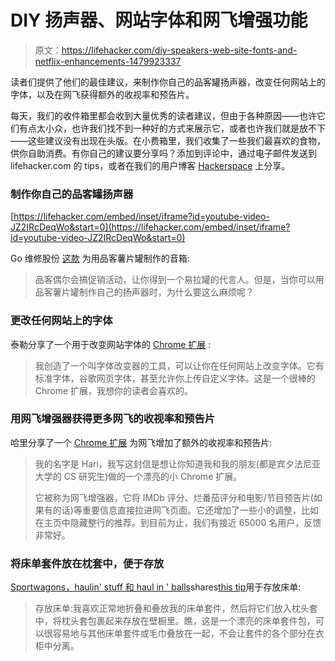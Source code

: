# DIY 扬声器、网站字体和网飞增强功能

> 原文：<https://lifehacker.com/diy-speakers-web-site-fonts-and-netflix-enhancements-1479923337>

读者们提供了他们的最佳建议，来制作你自己的品客罐扬声器，改变任何网站上的字体，以及在网飞获得额外的收视率和预告片。



每天，我们的收件箱里都会收到大量优秀的读者建议，但由于各种原因——也许它们有点太小众，也许我们找不到一种好的方式来展示它，或者也许我们就是放不下——这些建议没有出现在头版。在小费箱里，我们收集了一些我们最喜欢的食物，供你自助消费。有你自己的建议要分享吗？添加到评论中，通过电子邮件发送到 lifehacker.com 的 tips，或者在我们的用户博客 [Hackerspace](http://hackerspace.lifehacker.com) 上分享。

### 制作你自己的品客罐扬声器

 [https://lifehacker.com/embed/inset/iframe?id=youtube-video-JZ2IRcDeqWo&start=0](https://lifehacker.com/embed/inset/iframe?id=youtube-video-JZ2IRcDeqWo&start=0) 

Go 维修股份 [这款](http://www.instructables.com/id/Pringles-Can-Speaker-1/) 为用品客薯片罐制作的音箱:

> 品客偶尔会搞促销活动，让你得到一个易拉罐的代言人。但是，当你可以用品客薯片罐制作自己的扬声器时，为什么要这么麻烦呢？

### 更改任何网站上的字体

泰勒分享了一个用于改变网站字体的 [Chrome 扩展](https://chrome.google.com/webstore/detail/font-changer-with-google/jgjhhoglgjdklldfgoffdiaceffijeke?hl=en) :

> 我创造了一个叫字体改变器的工具，可以让你在任何网站上改变字体。它有标准字体，谷歌网页字体，甚至允许你上传自定义字体。这是一个很棒的 Chrome 扩展，我想你的读者会喜欢的。

### 用网飞增强器获得更多网飞的收视率和预告片

哈里分享了一个 [Chrome 扩展](https://chrome.google.com/webstore/detail/netflix-enhancer/ijanohecbcpdgnpiabdfehfjgcapepbm) 为网飞增加了额外的收视率和预告片:

> 我的名字是 Hari，我写这封信是想让你知道我和我的朋友(都是宾夕法尼亚大学的 CS 研究生)做的一个漂亮的小 Chrome 扩展。
> 
> 它被称为网飞增强器，它将 IMDb 评分、烂番茄评分和电影/节目预告片(如果有的话)等重要信息直接拉进网飞页面。它还增加了一些小的调整，比如在主页中隐藏整行的推荐。到目前为止，我们有接近 65000 名用户，反馈非常好。

### 将床单套件放在枕套中，便于存放

[Sportwagons，haulin' stuff 和 haul in ' balls](http://whspecialist.kinja.com/)shares[this tip](https://lifehacker.com/1475634628)用于存放床单:

> 存放床单:我喜欢正常地折叠和叠放我的床单套件，然后将它们放入枕头套中，将枕头套包裹起来存放在壁橱里。瞧，这是一个漂亮的床单套件包，可以很容易地与其他床单套件或毛巾叠放在一起，不会让套件的各个部分在衣柜中分离。